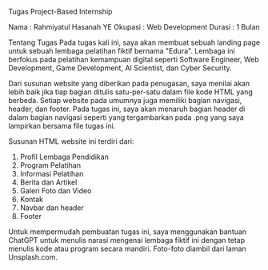 Tugas Project-Based Internship

Nama    : Rahmiyatul Hasanah YE
Okupasi : Web Development
Durasi  : 1 Bulan

Tentang Tugas
Pada tugas kali ini, saya akan membuat sebuah landing page untuk sebuah lembaga pelatihan fiktif bernama "Edura". Lembaga ini berfokus pada pelatihan kemampuan digital seperti Software Engineer, Web Development, Game Development, AI Scientist, dan Cyber Security.

Dari susunan website yang diberikan pada penugasan, saya menilai akan lebih baik jika tiap bagian ditulis satu-per-satu dalam file kode HTML yang berbeda. Setiap website pada umumnya juga memiliki bagian navigasi, header, dan footer. Pada tugas ini, saya akan menaruh bagian header di dalam bagian navigasi seperti yang tergambarkan pada .png yang saya lampirkan bersama file tugas ini.

Susunan HTML website ini terdiri dari:
1. Profil Lembaga Pendidikan
2. Program Pelatihan
3. Informasi Pelatihan
4. Berita dan Artikel
5. Galeri Foto dan Video
6. Kontak
7. Navbar dan header
8. Footer

Untuk mempermudah pembuatan tugas ini, saya menggunakan bantuan ChatGPT untuk menulis narasi mengenai lembaga fiktif ini dengan tetap menulis kode atau program secara mandiri. Foto-foto diambil dari laman Unsplash.com.